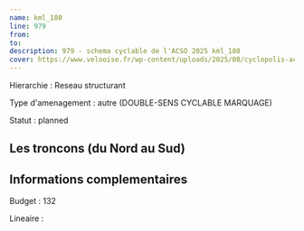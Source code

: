 ```yaml
---
name: kml_180 
line: 979
from: 
to:  
description: 979 - schema cyclable de l'ACSO 2025 kml_180 
cover: https://www.velooise.fr/wp-content/uploads/2025/08/cyclopolis-acso-979.jpg
---
```

Hierarchie : Reseau structurant

Type d'amenagement : autre (DOUBLE-SENS CYCLABLE MARQUAGE)

Statut : planned

## Les troncons (du Nord au Sud)

## Informations complementaires

Budget  : 132 

Lineaire :

